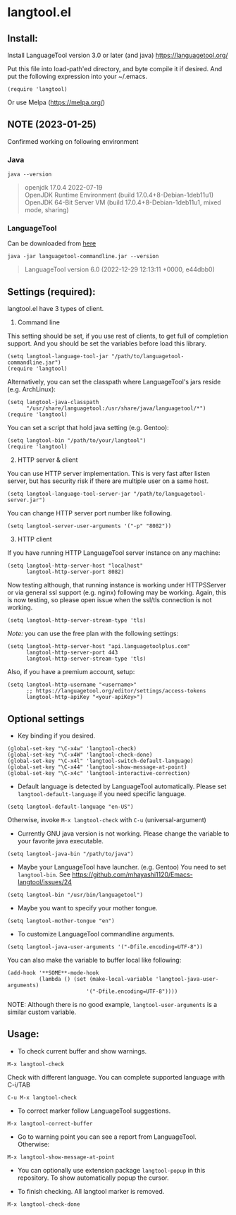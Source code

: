 langtool.el
===========

## Install:

Install LanguageTool version 3.0 or later (and java)
https://languagetool.org/

Put this file into load-path'ed directory, and byte compile it if
desired. And put the following expression into your ~/.emacs.

```
(require 'langtool)
```

Or use Melpa (https://melpa.org/)

## NOTE (2023-01-25)

Confirmed working on following environment

### Java

`java --version`

> openjdk 17.0.4 2022-07-19  
> OpenJDK Runtime Environment (build 17.0.4+8-Debian-1deb11u1)  
> OpenJDK 64-Bit Server VM (build 17.0.4+8-Debian-1deb11u1, mixed mode, sharing)

### LanguageTool

Can be downloaded from [here](https://languagetool.org/download/)

`java -jar languagetool-commandline.jar --version`

> LanguageTool version 6.0 (2022-12-29 12:13:11 +0000, e44dbb0)

## Settings (required):

langtool.el have 3 types of client.

1. Command line

 This setting should be set, if you use rest of clients, to get full of
 completion support. And you should be set the variables before load
 this library.

```
(setq langtool-language-tool-jar "/path/to/languagetool-commandline.jar")
(require 'langtool)
```

Alternatively, you can set the classpath where LanguageTool's jars reside
(e.g. ArchLinux):

```
(setq langtool-java-classpath
      "/usr/share/languagetool:/usr/share/java/languagetool/*")
(require 'langtool)
```


You can set a script that hold java setting (e.g. Gentoo):

```
(setq langtool-bin "/path/to/your/langtool")
(require 'langtool)
```

2. HTTP server & client

 You can use HTTP server implementation. This is very fast after listen server,
 but has security risk if there are multiple user on a same host.

```
(setq langtool-language-tool-server-jar "/path/to/languagetool-server.jar")
```

You can change HTTP server port number like following.

```
(setq langtool-server-user-arguments '("-p" "8082"))
```

3. HTTP client

If you have running HTTP LanguageTool server instance on any machine:

```
(setq langtool-http-server-host "localhost"
      langtool-http-server-port 8082)
```

Now testing although, that running instance is working under HTTPSServer or via
general ssl support (e.g. nginx) following may be working. Again, this is now
testing, so please open issue when the ssl/tls connection is not working.

```
(setq langtool-http-server-stream-type 'tls)
```

*Note:* you can use the free plan with the following settings:
```
(setq langtool-http-server-host "api.languagetoolplus.com"
      langtool-http-server-port 443
      langtool-http-server-stream-type 'tls)

```

Also, if you have a premium account, setup:
```
(setq langtool-http-username "<username>"
      ;; https://languagetool.org/editor/settings/access-tokens
      langtool-http-apiKey "<your-apiKey>")
```

## Optional settings

* Key binding if you desired.

```
(global-set-key "\C-x4w" 'langtool-check)
(global-set-key "\C-x4W" 'langtool-check-done)
(global-set-key "\C-x4l" 'langtool-switch-default-language)
(global-set-key "\C-x44" 'langtool-show-message-at-point)
(global-set-key "\C-x4c" 'langtool-interactive-correction)
```

* Default language is detected by LanguageTool automatically.
  Please set `langtool-default-language` if you need specific language.

```
(setq langtool-default-language "en-US")
```

  Otherwise, invoke `M-x langtool-check` with `C-u` (universal-argument)

* Currently GNU java version is not working.
  Please change the variable to your favorite java executable.

```
(setq langtool-java-bin "/path/to/java")
```

* Maybe your LanguageTool have launcher. (e.g. Gentoo)
  You need to set `langtool-bin`.
  See https://github.com/mhayashi1120/Emacs-langtool/issues/24

```
(setq langtool-bin "/usr/bin/languagetool")
```

* Maybe you want to specify your mother tongue.

```
(setq langtool-mother-tongue "en")
```

* To customize LanguageTool commandline arguments.

```
(setq langtool-java-user-arguments '("-Dfile.encoding=UTF-8"))
```

  You can also make the variable to buffer local like following:

```
(add-hook '**SOME**-mode-hook
          (lambda () (set (make-local-variable 'langtool-java-user-arguments)
                         '("-Dfile.encoding=UTF-8"))))
```

  NOTE: Although there is no good example, `langtool-user-arguments` is
  a similar custom variable.

## Usage:

* To check current buffer and show warnings.

```
M-x langtool-check
```

  Check with different language. You can complete supported language
  with C-i/TAB

```
C-u M-x langtool-check
```

* To correct marker follow LanguageTool suggestions.

```
M-x langtool-correct-buffer
```

* Go to warning point you can see a report from LanguageTool.
  Otherwise:

```
M-x langtool-show-message-at-point
```

* You can optionally use extension package `langtool-popup` in this repository.
  To show automatically popup the cursor.

* To finish checking. All langtool marker is removed.

```
M-x langtool-check-done
```

